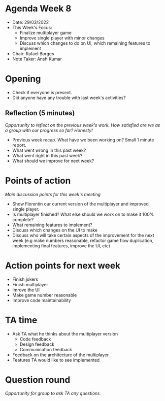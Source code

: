 # Agenda Week 8

- Date: 29/03/2022
- This Week's Focus:
  - Finalize multiplayer game
  - Improve single player with minor changes
  - Discuss which changes to do on UI, which remaining features to implement
- Chair: Rafael Borges
- Note Taker: Ansh Kumar


# Opening
- Check if everyone is present.
- Did anyone have any trouble with last week's activities?

## Reflection (5 minutes)

_Opportunity to reflect on the previous week's work. How satisfied are we as a group with our progress so far? Honesty!_

- Previous week recap. What have we been working on? Small 1 minute report.
- What went wrong in this past week?
- What went right in this past week?
- What should we improve for next week?


# Points of action
_Main discussion points for this week's meeting_

- Show Florentin our current version of the multiplayer and improved single player. 
- Is multiplayer finished? What else should we work on to make it 100% complete?
- What remaining features to implement?
- Discuss which changes on the UI to make
- Discuss who will take certain aspects of the improvement for the next week 
(e.g make numbers reasonable, refactor game flow duplication, implementing final features, improve the UI, etc)

# Action points for next week
- Finish jokers
- Finish multiplayer
- Imrove the UI
- Make game number reasonable
- Improve code maintainability


# TA time
- Ask TA what he thinks about the multiplayer version
    - Code feedback
    - Design feedback
    - Communication feedback
- Feedback on the architecture of the multiplayer
- Features TA would like to see implemented


# Question round
*Opportunity for group to ask TA any questions.*



